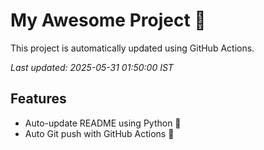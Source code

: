 # My Awesome Project 🚀

This project is automatically updated using GitHub Actions.

_Last updated: 2025-05-31 01:50:00 IST_

## Features
- Auto-update README using Python 🐍
- Auto Git push with GitHub Actions 🤖
